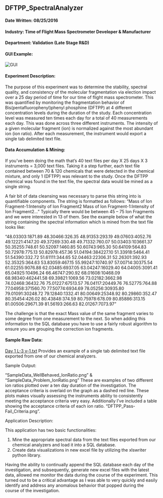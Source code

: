 ## DFTPP_SpectralAnalyzer

#### Date Written: 08/25/2016

#### Industry: Time of Flight Mass Spectrometer Developer & Manufacturer

#### Department: Validation (Late Stage R&D)

#### GUI Example: 

![GUI](https://github.com/kitestring/DFTPP_SpectralAnalyzer/blob/master/Examples/GUI.png)

#### Experiment Description:

The purpose of this experiment was to determine the stability, spectral quality, and consistency of the molecular fragmentation via election impact over a 25 day period of time for our time of flight mass spectrometer.  This was quantified by monitoring the fragmentation behavior of Bis(pentafluorophenyl)phenyl phosphine (DFTPP) at 4 different concentration levels during the duration of the study.  Each concentration level was measured ten times each day for a total of 40 measurements each day.  This was done across three different instruments.  The intensity of a given molecular fragment (ion) is normalized against the most abundant ion (ion ratio).  After each measurement, the instrument would export a single tab delimited text file. 

#### Data Accumulation & Mining:

If you’ve been doing the math that’s 40 text files per day X 25 days X 3 instruments = 3,000 text files.  Taking it a step further, each text file contained between 70 & 120 chemicals that were detected in the chemical mixture, and only 1 (DFTPP) was relevant to the study.  Once the DFTPP chemical was found in the text file, the spectral data would be mined as a single string.  

A fair bit of data cleansing was necessary to parse this string into is quantifiable components.  The string is formatted as follows: “Mass of Ion Fragment-1:Intensity of Ion Fragment2 Mass of Ion Fragment-1:Intensity of Ion Fragment2…”  Typically there would be between 45 – 75 Ion Fragments and we were interested in 13 of them.  See the example below of what the string containing the spectral information which is mined from the text file looks like:

“48.03303:1871.89 48.30466:326.35 48.91353:293.19 49.07603:4052.76 49.12221:4147.20 49.37269:330.48 49.71332:760.07 50.03403:103661.37 50.35255:748.61 50.52097:1460.85 50.60743:965.30 50.64109:564.83 50.72978:775.13 50.82978:457.36 51.04194:384227.10 51.33918:5464.41 51.54390:332.72 51.61111:344.65 52.04463:22306.31 52.26301:392.93 52.35325:364.63 53.83059:467.15 55.99247:10740.97 57.00714:30375.54 61.02255:9076.88 62.03485:6937.05 63.04247:16029.40 64.04005:3091.41 65.04925:10496.24 66.46747:290.92 68.01608:10468.09 68.98340:462441.58 69.39821:1069.56 73.02182:3662.98 74.02468:36432.76 75.01227:67513.57 76.04117:20449.76 76.52775:764.88 77.04958:371560.70 77.50774:6934.69 78.05256:30935.80 79.01091:30248.72 79.12840:1332.41 80.00649:25348.92 80.29860:352.47 80.35454:426.02 80.43848:374.59 80.75978:678.09 80.85886:313.15 81.00506:29671.39 81.56193:266.63 82.01267:7073.97”

The challenge is that the exact Mass value of the same fragment varies to some degree from one measurement to the next.  So when adding this information to the SQL database you have to use a fairly robust algorithm to ensure you are grouping the correction ion fragments.

#### Sample Raw Data:
[Day 1 L-3 v-1.txt](https://github.com/kitestring/DFTPP_SpectralAnalyzer/blob/master/Examples/Day%204%20L-4%20v-2_3.txt) Provides an example of a single tab delimited text file exported from one of our chemical analyzers.

Sample Output:

“SampleData_WellBehaved_IonRatio.png” & “SampleData_Problem_IonRatio.png”  These are examples of two different ion ratios plotted over a ten day duration of the investigation.  The acceptance criteria is overlaid on the graph as a dashed red line.  These plots makes visually assessing the instruments ability to consistently meeting the acceptance criteria very easy.
Additionally I’ve included a table showing the acceptance criteria of each ion ratio. “DFTPP_Pass-Fail_Criteria.png”.

Application Description:

This application has two basic functionalities: 

1) Mine the appropriate spectral data from the text files exported from our chemical analyzers and load it into a SQL database.  
2) Create data visualizations in new excel file by utilizing the xlswriter python library. 

Having the ability to continually append the SQL database each day of the investigation, and subsequently, generate new excel files with the latest data, allowed me monitor the data during the course of the experiment.  This turned out to be a critical advantage as I was able to very quickly and easily identify and address any anomalous behavior that popped during the course of the investigation.

